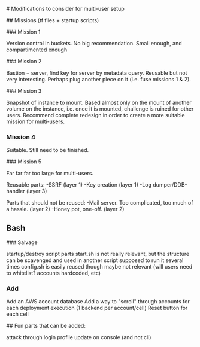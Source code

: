# Modifications to consider for multi-user setup

## Missions (tf files + startup scripts)

### Mission 1

Version control in buckets.
No big recommendation. Small enough, and compartimented enough

### Mission 2

Bastion + server, find key for server by metadata query.
Reusable but not very interesting. Perhaps plug another piece on it (i.e. fuse missions 1 & 2).

### Mission 3

Snapshot of instance to mount.
Based almost only on the mount of another volume on the instance, i.e. once it is mounted, challenge is ruined for other users. Recommend complete redesign in order to create a more suitable mission for multi-users.


### Mission 4

Suitable. Still need to be finished.

### Mission 5

Far far far too large for multi-users.

Reusable parts:
-SSRF (layer 1)
-Key creation (layer 1)
-Log dumper/DDB-handler (layer 3)

Parts that should not be reused:
-Mail server. Too complicated, too much of a hassle. (layer 2)
-Honey pot, one-off. (layer 2)

## Bash

### Salvage

startup/destroy script parts
start.sh is not really relevant, but the structure can be scavenged and used in another script supposed to run it several times
config.sh is easily reused though maybe not relevant (will users need to whitelist? accounts hardcoded, etc)

### Add

Add an AWS account database
Add a way to "scroll" through accounts for each deployment execution (1 backend per account/cell)
Reset button for each cell

## Fun parts that can be added:

attack through login profile update on console (and not cli)
